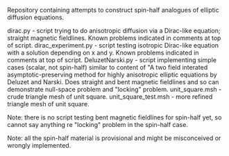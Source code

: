 Repository containing attempts to construct spin-half analogues of elliptic diffusion equations.

dirac.py - script trying to do anisotropic diffusion via a Dirac-like equation; straight magnetic fieldlines.  Known problems indicated in comments at top of script.
dirac_experiment.py - script testing isotropic Dirac-like equation with a solution depending on x and y.  Known problems indicated in comments at top of script.
DeluzetNarski.py - script implementing simple cases (scalar, not spin-half) similar to content of "A two field interated asymptotic-preserving method for highly anisotropic elliptic equations by Deluzet and Narski.  Does straight and bent magnetic fieldlines and so can demonstrate null-space problem and "locking" problem.
unit_square.msh - crude triangle mesh of unit square.
unit_square_test.msh - more refined triangle mesh of unit square.

Note: there is no script testing bent magnetic fieldlines for spin-half yet, so cannot say anything re "locking" problem in the spin-half case.

Note: all the spin-half material is provisional and might be misconceived or wrongly implemented.
